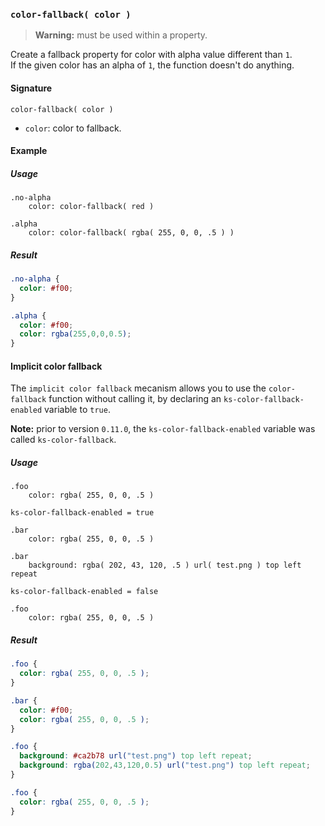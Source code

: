 ### `color-fallback( color )`

> **Warning:** must be used within a property.

Create a fallback property for color with alpha value different than `1`.  
If the given color has an alpha of `1`, the function doesn't do anything.

#### Signature

`color-fallback( color )`

* `color`: color to fallback.

#### Example

##### Usage

```stylus
.no-alpha
    color: color-fallback( red )

.alpha
    color: color-fallback( rgba( 255, 0, 0, .5 ) )
```

##### Result

```css
.no-alpha {
  color: #f00;
}

.alpha {
  color: #f00;
  color: rgba(255,0,0,0.5);
}
```

#### Implicit color fallback

The `implicit color fallback` mecanism allows you to use the `color-fallback` function without calling it, by declaring an `ks-color-fallback-enabled` variable to `true`.

**Note:** prior to version `0.11.0`, the `ks-color-fallback-enabled` variable was called `ks-color-fallback`.

##### Usage

```stylus
.foo
    color: rgba( 255, 0, 0, .5 )

ks-color-fallback-enabled = true

.bar
    color: rgba( 255, 0, 0, .5 )

.bar
    background: rgba( 202, 43, 120, .5 ) url( test.png ) top left repeat

ks-color-fallback-enabled = false

.foo
    color: rgba( 255, 0, 0, .5 )

```

##### Result

```css
.foo {
  color: rgba( 255, 0, 0, .5 );
}

.bar {
  color: #f00;
  color: rgba( 255, 0, 0, .5 );
}

.foo {
  background: #ca2b78 url("test.png") top left repeat;
  background: rgba(202,43,120,0.5) url("test.png") top left repeat;
}

.foo {
  color: rgba( 255, 0, 0, .5 );
}
```
